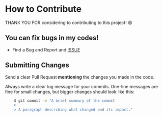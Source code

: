 # How to Contribute

THANK YOU FOR considering to contributing to this project! :smile:

## You can fix bugs in my codes! 

- Find a Bug and Report and [ISSUE](https://github.com/kana800/Side-Projects/issues/32)

## Submitting Changes

Send a clear Pull Request **mentioning** the changes you made in the code.

Always write  a clear log message for your commits. One-line messages are fine for small changes, but bigger changes should look like this:
```bash
    $ git commit -m "A brief summary of the commit
    > 
    > A paragraph describing what changed and its impact."
```
